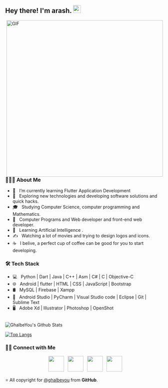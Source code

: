 <h2> Hey there! I'm arash. <img src="https://github.com/souvikguria98/souvikguria98/blob/master/Hi.gif" width="25"></h2>
<img align="right" alt="GIF" src="https://raw.githubusercontent.com/GhalbeYou/GhalbeYou/master/gif3.gif" width="500"/>

<h3> 👨🏻‍💻 About Me </h3>

- 🔭 &nbsp; I’m currently learning Flutter Application Development
- 🤔 &nbsp; Exploring new technologies and developing software solutions and quick hacks.
- 🎓 &nbsp; Studying Computer Science, computer programming and Mathematics.
- 💼 &nbsp; Computer Programs and Web developer and front-end web developer.
- 🌱 &nbsp; Learning Artificial Intelligence .
- ✍️ &nbsp; Watching a lot of movies and trying to design logos and icons.
- ☕ &nbsp; I belive, a perfect cup of coffee can be good for you to start developing. 

<h3>🛠 Tech Stack</h3>

- 💻 &nbsp; Python | Dart | Java | C++  | Asm | C# | C | Objective-C
- 🌐 &nbsp; Android | flutter | HTML | CSS | JavaScript | Bootstrap 
- 🛢 &nbsp; MySQL | Firebase | Xampp
- 🔧 &nbsp; Android Studio | PyCharm | Visual Studio code | Eclipse | Git | Sublime Text
- 🖥 &nbsp; Adobe Xd | Illustrator | Photoshop | OpenShot

<br>

<img align="center" src="https://github-readme-stats.vercel.app/api?username=GhalbeYou&include_all_commits=true&count_private=true&show_icons=true&line_height=20&title_color=7A7ADB&icon_color=2234AE&text_color=D3D3D3&bg_color=0,000000,130F40" alt="GhalbeYou's Github Stats">

</br>

[![Top Langs](https://github-readme-stats.vercel.app/api/top-langs/?username=GhalbeYou&layout=compact&text_color=daf7dc&bg_color=151515)](https://github.com/GhalbeYou/github-readme-stats)


<h3> 🤝🏻 Connect with Me </h3>

<p align="center">
&nbsp; <a href="https://twitter.com/AccountAmini" target="_blank" rel="noopener noreferrer"><img src="https://img.icons8.com/plasticine/100/000000/twitter.png" width="50" /></a>  
&nbsp; <a href="https://www.instagram.com/" target="_blank" rel="noopener noreferrer"><img src="https://img.icons8.com/plasticine/100/000000/instagram-new.png" width="50" /></a>  
&nbsp; <a href="https://www.linkedin.com/" target="_blank" rel="noopener noreferrer"><img src="https://img.icons8.com/plasticine/100/000000/linkedin.png" width="50" /></a>
&nbsp; <a href="mailto:arashaminiasdf@gmail.com" target="_blank" rel="noopener noreferrer"><img src="https://img.icons8.com/plasticine/100/000000/gmail.png"  width="50" /></a>
</p>

⭐️ All copyright for [@ghalbeyou](https://github.com/ghalbeyou) from **GitHub**.
